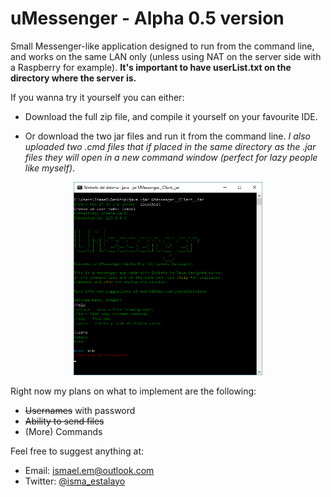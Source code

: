 # uMessenger - Alpha 0.5 version

Small Messenger-like application designed to run from the command line, and works on the same LAN only (unless using NAT on the server side with a Raspberry for example). **It's important to have userList.txt on the directory where the server is.**

If you wanna try it yourself you can either:

- Download the full zip file, and compile it yourself on your favourite IDE.

- Or download the two jar files and run it from the command line.
_I also uploaded two .cmd files that if placed in the same directory as the .jar files they will open in a new command window (perfect for lazy people like myself)_.

<p align = "center">
  <img src="https://raw.githubusercontent.com/ismaelestalayo/uMessenger/master/Images/Screenshot.png" width = "60%"/>
</p>

Right now my plans on what to implement are the following:

- ~~Usernames~~ with password
- ~~Ability to send files~~
- (More) Commands


Feel free to suggest anything at:

 * Email: ismael.em@outlook.com
 * Twitter: [@isma_estalayo](https://twitter.com/isma_estalayo)
